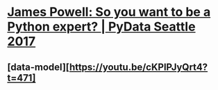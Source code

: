 # [James Powell: So you want to be a Python expert? | PyData Seattle 2017](https://www.youtube.com/watch?v=cKPlPJyQrt4)

## [data-model][https://youtu.be/cKPlPJyQrt4?t=471]